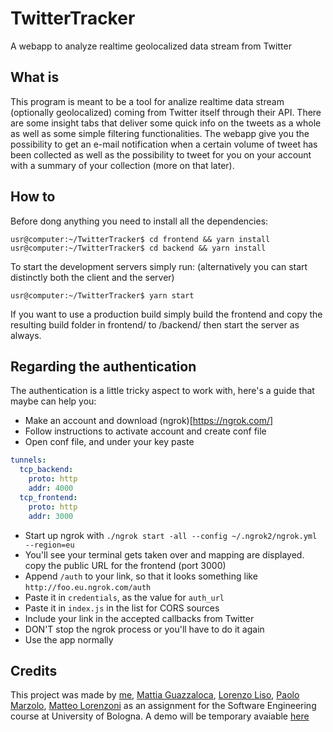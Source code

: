 # TwitterTracker
A webapp to analyze realtime geolocalized data stream from Twitter

## What is
This program is meant to be a tool for analize realtime data stream (optionally geolocalized) coming from Twitter itself through their API. There are some insight tabs that deliver some quick info on the tweets as a whole as well as some simple filtering functionalities. The webapp give you the possibility to get an e-mail notification when a certain volume of tweet has been collected as well as the possibility to tweet for you on your account with a summary of your collection (more on that later).

## How to
Before dong anything you need to install all the dependencies:
``` console
usr@computer:~/TwitterTracker$ cd frontend && yarn install
usr@computer:~/TwitterTracker$ cd backend && yarn install
```
To start the development servers simply run: (alternatively you can start distinctly both the client and the server)
``` console
usr@computer:~/TwitterTracker$ yarn start
```
If you want to use a production build simply build the frontend and copy the resulting build folder in frontend/ to /backend/ then start the server as always.

## Regarding the authentication
The authentication is a little tricky aspect to work with, here's a guide that maybe can help you:
- Make an account and download (ngrok)[https://ngrok.com/]
- Follow instructions to activate account and create conf file
- Open conf file, and under your key paste
```yml
tunnels:
  tcp_backend:
    proto: http
    addr: 4000
  tcp_frontend:
    proto: http
    addr: 3000
```
- Start up ngrok with `./ngrok start -all --config ~/.ngrok2/ngrok.yml --region=eu`
- You'll see your terminal gets taken over and mapping are displayed. copy the public URL for the frontend (port 3000)
- Append `/auth` to your link, so that it looks something like `http://foo.eu.ngrok.com/auth`
- Paste it in `credentials`, as the value for `auth_url`
- Paste it in `index.js` in the list for CORS sources
- Include your link in the accepted callbacks from Twitter
- DON'T stop the ngrok process or you'll have to do it again
- Use the app normally

## Credits
This project was made by [me](https://github.com/its-hmny), [Mattia Guazzaloca](https://github.com/mettz), [Lorenzo Liso](https://github.com/notchla), [Paolo Marzolo](https://github.com/pollomarzo), [Matteo Lorenzoni](https://github.com/Lorenz08) as an assignment for the Software Engineering course at University  of Bologna.
A demo will be temporary avaiable [here](http://34.65.106.228:8080/)
